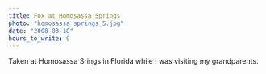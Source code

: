 ```yaml
---
title: Fox at Homosassa Springs
photo: "homosassa_springs_5.jpg"
date: "2008-03-18"
hours_to_write: 0
---
```


Taken at Homosassa Srings in Florida while I was visiting my grandparents.
